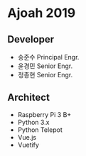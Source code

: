 # Ajoah 2019

## Developer
- 송준수 Principal Engr.
- 윤경민 Senior Engr.
- 정종현 Senior Engr.

## Architect
- Raspberry Pi 3 B+ 
- Python 3.x
- Python Telepot
- Vue.js
- Vuetify
